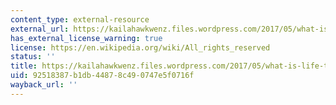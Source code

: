 ```yaml
---
content_type: external-resource
external_url: https://kailahawkwenz.files.wordpress.com/2017/05/what-is-life-the-physical-aspect-of-the-living-cell-by-erwin-schrodinger.pdf
has_external_license_warning: true
license: https://en.wikipedia.org/wiki/All_rights_reserved
status: ''
title: https://kailahawkwenz.files.wordpress.com/2017/05/what-is-life-the-physical-aspect-of-the-living-cell-by-erwin-schrodinger.pdf
uid: 92518387-b1db-4487-8c49-0747e5f0716f
wayback_url: ''
---
```

